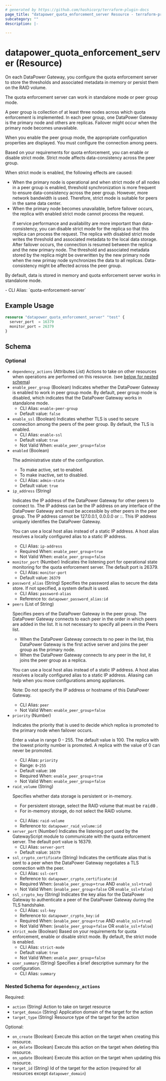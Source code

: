 ```yaml
---
# generated by https://github.com/hashicorp/terraform-plugin-docs
page_title: "datapower_quota_enforcement_server Resource - terraform-provider-datapower"
subcategory: ""
description: |-
  
---
```


# datapower_quota_enforcement_server (Resource)

<p>On each DataPower Gateway, you configure the quota enforcement server to store the thresholds and associated metadata in memory or persist them on the RAID volume.</p><p>The quota enforcement server can work in standalone mode or peer group mode.</p><p>A peer group is collection of at least three nodes across which quota enforcement is implemented. In each peer group, one DataPower Gateway is the primary node and others are replicas. Failover might occur when the primary node becomes unavailable.</p><p>When you enable the peer group mode, the appropriate configuration properties are displayed. You must configure the connection among peers.</p><p>Based on your requirements for quota enforcement, you can enable or disable strict mode. Strict mode affects data-consistency across the peer group.</p><p>When strict mode is enabled, the following effects are caused: <ul><li>When the primary node is operational and when strict mode of all nodes in a peer group is enabled, threshold synchronization is more frequent to ensure data-consistency across the peer group. However, more network bandwidth is used. Therefore, strict mode is suitable for peers in the same data center.</li><li>When the primary node becomes unavailable, before failover occurs, the replica with enabled strict mode cannot process the request. <p>If service performance and availability are more important than data-consistency, you can disable strict mode for the replica so that this replica can process the request. The replica with disabled strict mode writes the threshold and associated metadata to the local data storage. After failover occurs, the connection is resumed between the replica and the new primary node. The threshold and associated metadata stored by the replica might be overwritten by the new primary node when the new primay node synchronizes the data to all replicas. Data-consistency might be affected across the peer group.</p></li></ul></p><p>By default, data is stored in memory and quota enforcement server works in standalone mode.</p>
  - CLI Alias: `quota-enforcement-server`

## Example Usage

```terraform
resource "datapower_quota_enforcement_server" "test" {
  server_port  = 16379
  monitor_port = 26379
}
```

<!-- schema generated by tfplugindocs -->
## Schema

### Optional

- `dependency_actions` (Attributes List) Actions to take on other resources when operations are performed on this resource. (see [below for nested schema](#nestedatt--dependency_actions))
- `enable_peer_group` (Boolean) Indicates whether the DataPower Gateway is enabled to work in peer group mode. By default, peer group mode is disabled, which indicates that the DataPower Gateway works in standalone mode.
  - CLI Alias: `enable-peer-group`
  - Default value: `false`
- `enable_ssl` (Boolean) Indicates whether TLS is used to secure connection among the peers of the peer group. By default, the TLS is enabled.
  - CLI Alias: `enable-ssl`
  - Default value: `true`
  - Not Valid When: `enable_peer_group`=`false`
- `enabled` (Boolean) <p>The administrative state of the configuration.</p><ul><li>To make active, set to enabled.</li><li>To make inactive, set to disabled.</li></ul>
  - CLI Alias: `admin-state`
  - Default value: `true`
- `ip_address` (String) <p>Indicates the IP address of the DataPower Gateway for other peers to connect to. The IP address can be the IP address on any interface of the DataPower Gateway and must be accessible by other peers in the peer group. The IP address cannot be 127.0.0.1, 0.0.0.0 or ::. This IP address uniquely identifies the DataPower Gateway.</p><p>You can use a local host alias instead of a static IP address. A host alias resolves a locally configured alias to a static IP address.</p>
  - CLI Alias: `ip-address`
  - Required When: `enable_peer_group`=`true`
  - Not Valid When: `enable_peer_group`=`false`
- `monitor_port` (Number) Indicates the listening port for operational state monitoring for the quota enforcement server. The default port is 26379.
  - CLI Alias: `monitor-port`
  - Default value: `26379`
- `password_alias` (String) Specifies the password alias to secure the data store. If not specified, a system default is used.
  - CLI Alias: `password-alias`
  - Reference to: `datapower_password_alias:id`
- `peers` (List of String) <p>Specifies peers of the DataPower Gateway in the peer group. The DataPower Gateway connects to each peer in the order in which peers are added in the list. It is not necessary to specify all peers in the Peers list.</p><ul><li>When the DataPower Gateway connects to no peer in the list, this DataPower Gateway is the first active server and joins the peer group as the primary node.</li><li>When the DataPower Gateway connects to any peer in the list, it joins the peer group as a replica.</li></ul><p>You can use a local host alias instead of a static IP address. A host alias resolves a locally configured alias to a static IP address. Aliasing can help when you move configurations among appliances.</p><p>Note: Do not specify the IP address or hostname of this DataPower Gateway.</p>
  - CLI Alias: `peer`
  - Not Valid When: `enable_peer_group`=`false`
- `priority` (Number) <p>Indicates the priority that is used to decide which replica is promoted to the primary node when failover occurs.</p><p>Enter a value in range 0 - 255. The default value is 100. The replica with the lowest priority number is promoted. A replica with the value of 0 can never be promoted.</p>
  - CLI Alias: `priority`
  - Range: `0`-`255`
  - Default value: `100`
  - Required When: `enable_peer_group`=`true`
  - Not Valid When: `enable_peer_group`=`false`
- `raid_volume` (String) <p>Specifies whether data storage is persistent or in-memory. <ul><li>For persistent storage, select the RAID volume that must be <tt>raid0</tt> .</li><li>For in-memory storage, do not select the RAID volume.</li></ul></p>
  - CLI Alias: `raid-volume`
  - Reference to: `datapower_raid_volume:id`
- `server_port` (Number) Indicates the listening port used by the GatewayScript module to communicate with the quota enforcement server. The default port value is 16379.
  - CLI Alias: `server-port`
  - Default value: `16379`
- `ssl_crypto_certificate` (String) Indicates the certificate alias that is sent to a peer when the DataPower Gateway negotiates a TLS connection with the peer.
  - CLI Alias: `ssl-cert`
  - Reference to: `datapower_crypto_certificate:id`
  - Required When: (`enable_peer_group`=`true` AND `enable_ssl`=`true`)
  - Not Valid When: (`enable_peer_group`=`false` OR `enable_ssl`=`false`)
- `ssl_crypto_key` (String) Indicates the key alias for the DataPower Gateway to authenticate a peer of the DataPower Gateway during the TLS handshake.
  - CLI Alias: `ssl-key`
  - Reference to: `datapower_crypto_key:id`
  - Required When: (`enable_peer_group`=`true` AND `enable_ssl`=`true`)
  - Not Valid When: (`enable_peer_group`=`false` OR `enable_ssl`=`false`)
- `strict_mode` (Boolean) Based on your requirements for quota enforcement, enable or disable strict mode. By default, the strict mode is enabled.
  - CLI Alias: `strict-mode`
  - Default value: `true`
  - Not Valid When: `enable_peer_group`=`false`
- `user_summary` (String) Specifies a brief descriptive summary for the configuration.
  - CLI Alias: `summary`

<a id="nestedatt--dependency_actions"></a>
### Nested Schema for `dependency_actions`

Required:

- `action` (String) Action to take on target resource
- `target_domain` (String) Application domain of the target for the action
- `target_type` (String) Resource type of the target for the action

Optional:

- `on_create` (Boolean) Execute this action on the target when creating this resource.
- `on_delete` (Boolean) Execute this action on the target when deleting this resource.
- `on_update` (Boolean) Execute this action on the target when updating this resource.
- `target_id` (String) Id of the target for the action (required for all resources except `datapower_domain`)
